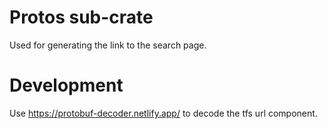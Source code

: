 # Protos sub-crate

Used for generating the link to the search page.


# Development
Use https://protobuf-decoder.netlify.app/ to decode the tfs url component.
